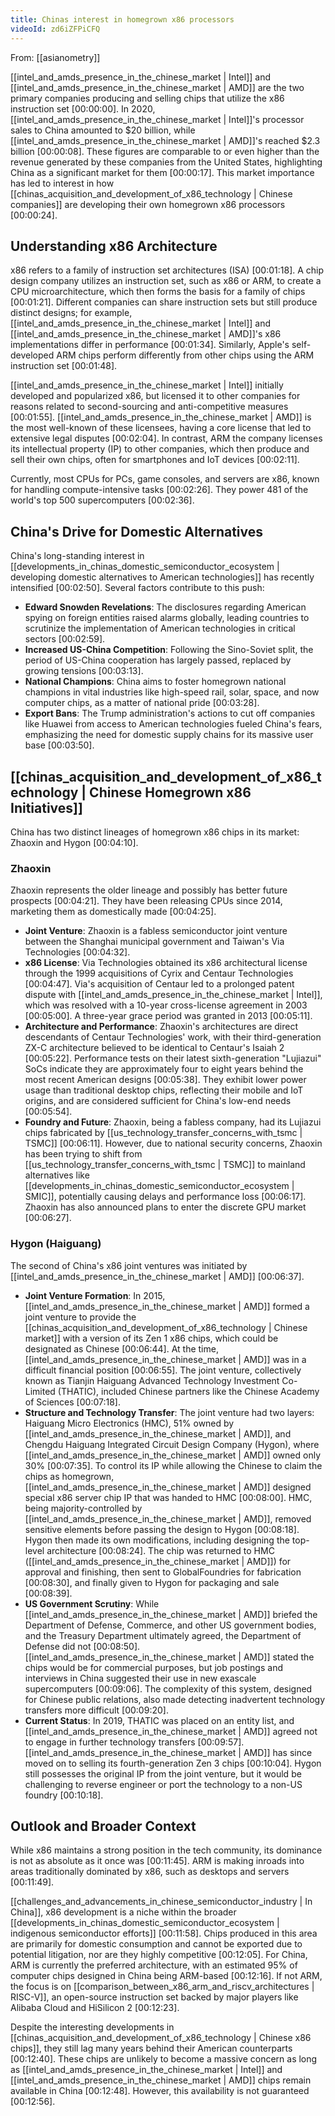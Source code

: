 ```yaml
---
title: Chinas interest in homegrown x86 processors
videoId: zd6iZFPiCFQ
---
```


From: [[asianometry]] <br/> 

[[intel_and_amds_presence_in_the_chinese_market | Intel]] and [[intel_and_amds_presence_in_the_chinese_market | AMD]] are the two primary companies producing and selling chips that utilize the x86 instruction set <a class="yt-timestamp" data-t="00:00:00">[00:00:00]</a>. In 2020, [[intel_and_amds_presence_in_the_chinese_market | Intel]]'s processor sales to China amounted to $20 billion, while [[intel_and_amds_presence_in_the_chinese_market | AMD]]'s reached $2.3 billion <a class="yt-timestamp" data-t="00:00:08">[00:00:08]</a>. These figures are comparable to or even higher than the revenue generated by these companies from the United States, highlighting China as a significant market for them <a class="yt-timestamp" data-t="00:00:17">[00:00:17]</a>. This market importance has led to interest in how [[chinas_acquisition_and_development_of_x86_technology | Chinese companies]] are developing their own homegrown x86 processors <a class="yt-timestamp" data-t="00:00:24">[00:00:24]</a>.

## Understanding x86 Architecture

x86 refers to a family of instruction set architectures (ISA) <a class="yt-timestamp" data-t="00:01:18">[00:01:18]</a>. A chip design company utilizes an instruction set, such as x86 or ARM, to create a CPU microarchitecture, which then forms the basis for a family of chips <a class="yt-timestamp" data-t="00:01:21">[00:01:21]</a>. Different companies can share instruction sets but still produce distinct designs; for example, [[intel_and_amds_presence_in_the_chinese_market | Intel]] and [[intel_and_amds_presence_in_the_chinese_market | AMD]]'s x86 implementations differ in performance <a class="yt-timestamp" data-t="00:01:34">[00:01:34]</a>. Similarly, Apple's self-developed ARM chips perform differently from other chips using the ARM instruction set <a class="yt-timestamp" data-t="00:01:48">[00:01:48]</a>.

[[intel_and_amds_presence_in_the_chinese_market | Intel]] initially developed and popularized x86, but licensed it to other companies for reasons related to second-sourcing and anti-competitive measures <a class="yt-timestamp" data-t="00:01:55">[00:01:55]</a>. [[intel_and_amds_presence_in_the_chinese_market | AMD]] is the most well-known of these licensees, having a core license that led to extensive legal disputes <a class="yt-timestamp" data-t="00:02:04">[00:02:04]</a>. In contrast, ARM the company licenses its intellectual property (IP) to other companies, which then produce and sell their own chips, often for smartphones and IoT devices <a class="yt-timestamp" data-t="00:02:11">[00:02:11]</a>.

Currently, most CPUs for PCs, game consoles, and servers are x86, known for handling compute-intensive tasks <a class="yt-timestamp" data-t="00:02:26">[00:02:26]</a>. They power 481 of the world's top 500 supercomputers <a class="yt-timestamp" data-t="00:02:36">[00:02:36]</a>.

## China's Drive for Domestic Alternatives

China's long-standing interest in [[developments_in_chinas_domestic_semiconductor_ecosystem | developing domestic alternatives to American technologies]] has recently intensified <a class="yt-timestamp" data-t="00:02:50">[00:02:50]</a>. Several factors contribute to this push:

*   **Edward Snowden Revelations**: The disclosures regarding American spying on foreign entities raised alarms globally, leading countries to scrutinize the implementation of American technologies in critical sectors <a class="yt-timestamp" data-t="00:02:59">[00:02:59]</a>.
*   **Increased US-China Competition**: Following the Sino-Soviet split, the period of US-China cooperation has largely passed, replaced by growing tensions <a class="yt-timestamp" data-t="00:03:13">[00:03:13]</a>.
*   **National Champions**: China aims to foster homegrown national champions in vital industries like high-speed rail, solar, space, and now computer chips, as a matter of national pride <a class="yt-timestamp" data-t="00:03:28">[00:03:28]</a>.
*   **Export Bans**: The Trump administration's actions to cut off companies like Huawei from access to American technologies fueled China's fears, emphasizing the need for domestic supply chains for its massive user base <a class="yt-timestamp" data-t="00:03:50">[00:03:50]</a>.

## [[chinas_acquisition_and_development_of_x86_technology | Chinese Homegrown x86 Initiatives]]

China has two distinct lineages of homegrown x86 chips in its market: Zhaoxin and Hygon <a class="yt-timestamp" data-t="00:04:10">[00:04:10]</a>.

### Zhaoxin

Zhaoxin represents the older lineage and possibly has better future prospects <a class="yt-timestamp" data-t="00:04:21">[00:04:21]</a>. They have been releasing CPUs since 2014, marketing them as domestically made <a class="yt-timestamp" data-t="00:04:25">[00:04:25]</a>.

*   **Joint Venture**: Zhaoxin is a fabless semiconductor joint venture between the Shanghai municipal government and Taiwan's Via Technologies <a class="yt-timestamp" data-t="00:04:32">[00:04:32]</a>.
*   **x86 License**: Via Technologies obtained its x86 architectural license through the 1999 acquisitions of Cyrix and Centaur Technologies <a class="yt-timestamp" data-t="00:04:47">[00:04:47]</a>. Via's acquisition of Centaur led to a prolonged patent dispute with [[intel_and_amds_presence_in_the_chinese_market | Intel]], which was resolved with a 10-year cross-license agreement in 2003 <a class="yt-timestamp" data-t="00:05:00">[00:05:00]</a>. A three-year grace period was granted in 2013 <a class="yt-timestamp" data-t="00:05:11">[00:05:11]</a>.
*   **Architecture and Performance**: Zhaoxin's architectures are direct descendants of Centaur Technologies' work, with their third-generation ZX-C architecture believed to be identical to Centaur's Isaiah 2 <a class="yt-timestamp" data-t="00:05:22">[00:05:22]</a>. Performance tests on their latest sixth-generation "Lujiazui" SoCs indicate they are approximately four to eight years behind the most recent American designs <a class="yt-timestamp" data-t="00:05:38">[00:05:38]</a>. They exhibit lower power usage than traditional desktop chips, reflecting their mobile and IoT origins, and are considered sufficient for China's low-end needs <a class="yt-timestamp" data-t="00:05:54">[00:05:54]</a>.
*   **Foundry and Future**: Zhaoxin, being a fabless company, had its Lujiazui chips fabricated by [[us_technology_transfer_concerns_with_tsmc | TSMC]] <a class="yt-timestamp" data-t="00:06:11">[00:06:11]</a>. However, due to national security concerns, Zhaoxin has been trying to shift from [[us_technology_transfer_concerns_with_tsmc | TSMC]] to mainland alternatives like [[developments_in_chinas_domestic_semiconductor_ecosystem | SMIC]], potentially causing delays and performance loss <a class="yt-timestamp" data-t="00:06:17">[00:06:17]</a>. Zhaoxin has also announced plans to enter the discrete GPU market <a class="yt-timestamp" data-t="00:06:27">[00:06:27]</a>.

### Hygon (Haiguang)

The second of China's x86 joint ventures was initiated by [[intel_and_amds_presence_in_the_chinese_market | AMD]] <a class="yt-timestamp" data-t="00:06:37">[00:06:37]</a>.

*   **Joint Venture Formation**: In 2015, [[intel_and_amds_presence_in_the_chinese_market | AMD]] formed a joint venture to provide the [[chinas_acquisition_and_development_of_x86_technology | Chinese market]] with a version of its Zen 1 x86 chips, which could be designated as Chinese <a class="yt-timestamp" data-t="00:06:44">[00:06:44]</a>. At the time, [[intel_and_amds_presence_in_the_chinese_market | AMD]] was in a difficult financial position <a class="yt-timestamp" data-t="00:06:55">[00:06:55]</a>. The joint venture, collectively known as Tianjin Haiguang Advanced Technology Investment Co-Limited (THATIC), included Chinese partners like the Chinese Academy of Sciences <a class="yt-timestamp" data-t="00:07:18">[00:07:18]</a>.
*   **Structure and Technology Transfer**: The joint venture had two layers: Haiguang Micro Electronics (HMC), 51% owned by [[intel_and_amds_presence_in_the_chinese_market | AMD]], and Chengdu Haiguang Integrated Circuit Design Company (Hygon), where [[intel_and_amds_presence_in_the_chinese_market | AMD]] owned only 30% <a class="yt-timestamp" data-t="00:07:35">[00:07:35]</a>. To control its IP while allowing the Chinese to claim the chips as homegrown, [[intel_and_amds_presence_in_the_chinese_market | AMD]] designed special x86 server chip IP that was handed to HMC <a class="yt-timestamp" data-t="00:08:00">[00:08:00]</a>. HMC, being majority-controlled by [[intel_and_amds_presence_in_the_chinese_market | AMD]], removed sensitive elements before passing the design to Hygon <a class="yt-timestamp" data-t="00:08:18">[00:08:18]</a>. Hygon then made its own modifications, including designing the top-level architecture <a class="yt-timestamp" data-t="00:08:24">[00:08:24]</a>. The chip was returned to HMC ([[intel_and_amds_presence_in_the_chinese_market | AMD]]) for approval and finishing, then sent to GlobalFoundries for fabrication <a class="yt-timestamp" data-t="00:08:30">[00:08:30]</a>, and finally given to Hygon for packaging and sale <a class="yt-timestamp" data-t="00:08:39">[00:08:39]</a>.
*   **US Government Scrutiny**: While [[intel_and_amds_presence_in_the_chinese_market | AMD]] briefed the Department of Defense, Commerce, and other US government bodies, and the Treasury Department ultimately agreed, the Department of Defense did not <a class="yt-timestamp" data-t="00:08:50">[00:08:50]</a>. [[intel_and_amds_presence_in_the_chinese_market | AMD]] stated the chips would be for commercial purposes, but job postings and interviews in China suggested their use in new exascale supercomputers <a class="yt-timestamp" data-t="00:09:06">[00:09:06]</a>. The complexity of this system, designed for Chinese public relations, also made detecting inadvertent technology transfers more difficult <a class="yt-timestamp" data-t="00:09:20">[00:09:20]</a>.
*   **Current Status**: In 2019, THATIC was placed on an entity list, and [[intel_and_amds_presence_in_the_chinese_market | AMD]] agreed not to engage in further technology transfers <a class="yt-timestamp" data-t="00:09:57">[00:09:57]</a>. [[intel_and_amds_presence_in_the_chinese_market | AMD]] has since moved on to selling its fourth-generation Zen 3 chips <a class="yt-timestamp" data-t="00:10:04">[00:10:04]</a>. Hygon still possesses the original IP from the joint venture, but it would be challenging to reverse engineer or port the technology to a non-US foundry <a class="yt-timestamp" data-t="00:10:18">[00:10:18]</a>.

## Outlook and Broader Context

While x86 maintains a strong position in the tech community, its dominance is not as absolute as it once was <a class="yt-timestamp" data-t="00:11:45">[00:11:45]</a>. ARM is making inroads into areas traditionally dominated by x86, such as desktops and servers <a class="yt-timestamp" data-t="00:11:49">[00:11:49]</a>.

[[challenges_and_advancements_in_chinese_semiconductor_industry | In China]], x86 development is a niche within the broader [[developments_in_chinas_domestic_semiconductor_ecosystem | indigenous semiconductor efforts]] <a class="yt-timestamp" data-t="00:11:58">[00:11:58]</a>. Chips produced in this area are primarily for domestic consumption and cannot be exported due to potential litigation, nor are they highly competitive <a class="yt-timestamp" data-t="00:12:05">[00:12:05]</a>. For China, ARM is currently the preferred architecture, with an estimated 95% of computer chips designed in China being ARM-based <a class="yt-timestamp" data-t="00:12:16">[00:12:16]</a>. If not ARM, the focus is on [[comparison_between_x86_arm_and_riscv_architectures | RISC-V]], an open-source instruction set backed by major players like Alibaba Cloud and HiSilicon 2 <a class="yt-timestamp" data-t="00:12:23">[00:12:23]</a>.

Despite the interesting developments in [[chinas_acquisition_and_development_of_x86_technology | Chinese x86 chips]], they still lag many years behind their American counterparts <a class="yt-timestamp" data-t="00:12:40">[00:12:40]</a>. These chips are unlikely to become a massive concern as long as [[intel_and_amds_presence_in_the_chinese_market | Intel]] and [[intel_and_amds_presence_in_the_chinese_market | AMD]] chips remain available in China <a class="yt-timestamp" data-t="00:12:48">[00:12:48]</a>. However, this availability is not guaranteed <a class="yt-timestamp" data-t="00:12:56">[00:12:56]</a>.